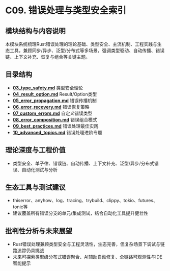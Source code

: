 # C09. 错误处理与类型安全索引

## 模块结构与内容说明

本模块系统梳理Rust错误处理的理论基础、类型安全、主流机制、工程实践与生态工具，兼顾同步/异步、泛型/分布式等多场景，强调类型驱动、自动传播、错误链、上下文补充、恢复与组合等关键主题。

## 目录结构

- **[03_type_safety.md](03_type_safety.md)** 类型安全理论
- **[04_result_option.md](04_result_option.md)** Result/Option类型
- **[05_error_propagation.md](05_error_propagation.md)** 错误传播机制
- **[06_error_recovery.md](06_error_recovery.md)** 错误恢复策略
- **[07_custom_errors.md](07_custom_errors.md)** 自定义错误类型
- **[08_error_composition.md](08_error_composition.md)** 错误组合模式
- **[09_best_practices.md](09_best_practices.md)** 错误处理最佳实践
- **[10_advanced_topics.md](10_advanced_topics.md)** 错误处理进阶专题

## 理论深度与工程价值

- 类型安全、单子律、错误链、自动传播、上下文补充、泛型/异步/分布式错误、自动化测试与分析

## 生态工具与测试建议

- thiserror、anyhow、log、tracing、trybuild、clippy、tokio、futures、tonic等
- 建议覆盖所有错误分支的单元/集成测试，结合自动化工具提升健壮性

## 批判性分析与未来展望

- Rust错误处理兼顾类型安全与工程灵活性，生态完善，但复杂场景下调试与链路追踪仍具挑战
- 未来可探索类型级分布式错误聚合、AI辅助自动修复、全链路可观测性与IDE智能提示
